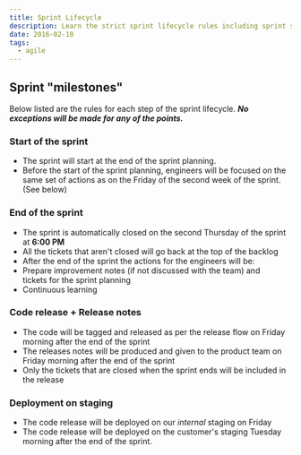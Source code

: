 ```yaml
---
title: Sprint Lifecycle
description: Learn the strict sprint lifecycle rules including sprint start, automatic closure, code release timing, and deployment schedules to ensure smooth project management and timely deliveries.
date: 2016-02-10
tags:
  - agile
---
```


## Sprint "milestones"

Below listed are the rules for each step of the sprint lifecycle. **_No exceptions will be made for any of the points._**

### Start of the sprint

- The sprint will start at the end of the sprint planning.
- Before the start of the sprint planning, engineers will be focused on the same set of actions as on the Friday of the second week of the sprint. (See below)

### End of the sprint

- The sprint is automatically closed on the second Thursday of the sprint at **6:00 PM**
- All the tickets that aren't closed will go back at the top of the backlog
- After the end of the sprint the actions for the engineers will be:
- Prepare improvement notes (if not discussed with the team) and tickets for the sprint planning
- Continuous learning

### Code release + Release notes

- The code will be tagged and released as per the release flow on Friday morning after the end of the sprint
- The releases notes will be produced and given to the product team on Friday morning after the end of the sprint
- Only the tickets that are closed when the sprint ends will be included in the release

### Deployment on staging

- The code release will be deployed on our *internal* staging on Friday
- The code release will be deployed on the customer's staging Tuesday morning after the end of the sprint.

